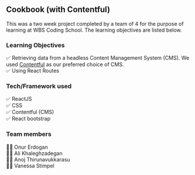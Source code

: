 ## Cookbook (with Contentful)
This was a two week project completed by a team of 4 for the purpose of learning at WBS Coding School. The learning objectives are listed below. 

### Learning Objectives
✅ Retrieving data from a headless Content Management System (CMS). We used [Contentful](https://www.contentful.com/) as our preferred choice of CMS. <br>
✅ Using React Routes

### Tech/Framework used
✅ ReactJS <br>
✅ CSS <br>
✅ Contentful (CMS) <br>
✅ React bootstrap <br>

### Team members
🧑‍💻 Onur Erdogan <br>
🧑‍💻 Ali Khaleghzadegan <br>
🧑‍💻 Anoj Thirunavukkarasu <br>
👩‍💻 Vanessa Stimpel <br>
